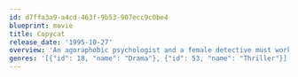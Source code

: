 ```yaml
---
id: d7ffa3a9-a4cd-463f-9b53-907ecc9c0be4
blueprint: movie
title: Copycat
release_date: '1995-10-27'
overview: 'An agoraphobic psychologist and a female detective must work together to take down a serial killer who copies serial killers from the past.'
genres: '[{"id": 18, "name": "Drama"}, {"id": 53, "name": "Thriller"}]'
---
```

